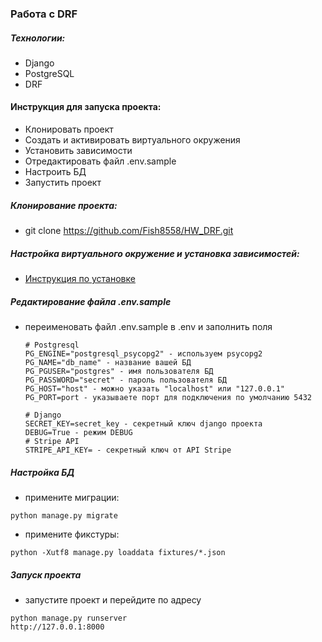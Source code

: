 ### Работа с DRF 

##### Технологии:
- Django
- PostgreSQL
- DRF


#### Инструкция для запуска проекта:
- Клонировать проект
- Создать и активировать виртуального окружения
- Установить зависимости
- Отредактировать файл .env.sample
- Настроить БД
- Запустить проект


##### Клонирование проекта:
- git clone https://github.com/Fish8558/HW_DRF.git

##### Настройка виртуального окружение и установка зависимостей:
- [Инструкция по установке](https://sky.pro/media/kak-sozdat-virtualnoe-okruzhenie-python/)

##### Редактирование файла .env.sample
- переименовать файл .env.sample в .env и заполнить поля
    ```text
    # Postgresql
    PG_ENGINE="postgresql_psycopg2" - используем psycopg2
    PG_NAME="db_name" - название вашей БД
    PG_PGUSER="postgres" - имя пользователя БД
    PG_PASSWORD="secret" - пароль пользователя БД
    PG_HOST="host" - можно указать "localhost" или "127.0.0.1"
    PG_PORT=port - указываете порт для подключения по умолчанию 5432
    
    # Django
    SECRET_KEY=secret_key - секретный ключ django проекта
    DEBUG=True - режим DEBUG
    # Stripe API
    STRIPE_API_KEY= - секретный ключ от API Stripe
    ```


##### Настройка БД
- примените миграции:
```text
python manage.py migrate
```
- примените фикстуры:
```text
python -Xutf8 manage.py loaddata fixtures/*.json
```

##### Запуск проекта
- запустите проект и перейдите по адресу
```text
python manage.py runserver
http://127.0.0.1:8000
```